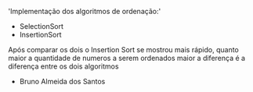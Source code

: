 'Implementação dos  algoritmos de ordenação:'

- SelectionSort
- InsertionSort

Após comparar os dois o Insertion Sort se mostrou mais rápido, quanto maior a quantidade de numeros a serem ordenados maior a diferença é a diferença entre os dois algoritmos

 - Bruno Almeida dos Santos
